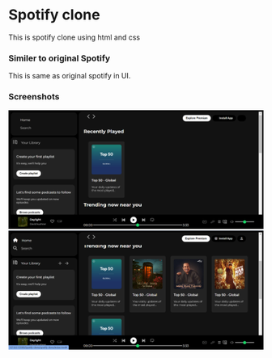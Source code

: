 # Spotify clone

This is spotify clone using html and css

### Similer to original Spotify

This is same as original spotify
in UI.

### Screenshots

![spotify](./screenshort/Screenshot%202024-08-22%20204448.png)
![spotify](./screenshort/Screenshot%202024-08-22%20204457.png)

